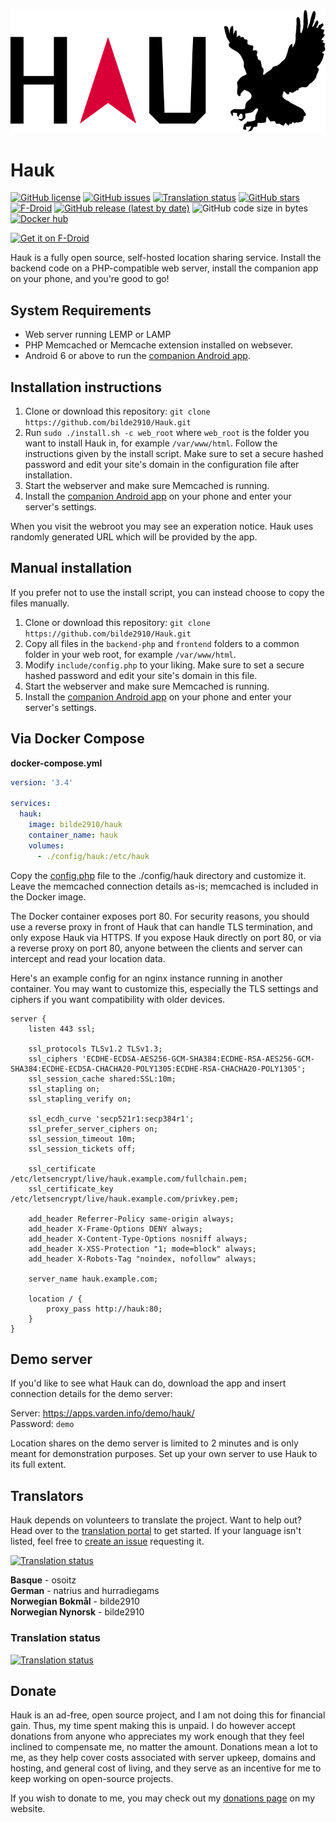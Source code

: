 ![Hauk](./frontend/assets/logo.svg "Hauk")

# Hauk

[![GitHub license](https://img.shields.io/github/license/bilde2910/Hauk)](https://github.com/bilde2910/Hauk/blob/master/LICENSE)
[![GitHub issues](https://img.shields.io/github/issues/bilde2910/Hauk)](https://github.com/bilde2910/Hauk/issues)
[![Translation status](https://traduki.varden.info/widgets/hauk/-/svg-badge.svg)](https://traduki.varden.info/engage/hauk/)
[![GitHub stars](https://img.shields.io/github/stars/bilde2910/Hauk)](https://github.com/bilde2910/Hauk/stargazers)
[![F-Droid](https://img.shields.io/f-droid/v/info.varden.hauk)](https://f-droid.org/packages/info.varden.hauk/)
[![GitHub release (latest by date)](https://img.shields.io/github/v/release/bilde2910/Hauk)](https://github.com/bilde2910/Hauk/releases)
![GitHub code size in bytes](https://img.shields.io/github/languages/code-size/bilde2910/Hauk)
[![Docker hub](https://img.shields.io/docker/pulls/bilde2910/hauk.svg)](https://hub.docker.com/r/bilde2910/hauk)

[<img src="https://fdroid.gitlab.io/artwork/badge/get-it-on.png"
    alt="Get it on F-Droid"
    height="80">](https://f-droid.org/packages/info.varden.hauk)

Hauk is a fully open source, self-hosted location sharing service. Install the
backend code on a PHP-compatible web server, install the companion app on your
phone, and you're good to go!

## System Requirements

- Web server running LEMP or LAMP
- PHP Memcached or Memcache extension installed on websever.
- Android 6 or above to run the [companion Android app](https://f-droid.org/packages/info.varden.hauk/).

## Installation instructions

1. Clone or download this repository:  `git clone https://github.com/bilde2910/Hauk.git`
2. Run `sudo ./install.sh -c web_root` where `web_root` is the folder you want
   to install Hauk in, for example `/var/www/html`. Follow the instructions
   given by the install script. Make sure to set a secure hashed password and
   edit your site's domain in the configuration file after installation.
3. Start the webserver and make sure Memcached is running.
4. Install the [companion Android app](https://f-droid.org/packages/info.varden.hauk/)
   on your phone and enter your server's settings.

When you visit the webroot you may see an experation notice. Hauk uses randomly
generated URL which will be provided by the app.

## Manual installation

If you prefer not to use the install script, you can instead choose to copy the
files manually.

1. Clone or download this repository: `git clone https://github.com/bilde2910/Hauk.git`
2. Copy all files in the `backend-php` and `frontend` folders to a common folder
   in your web root, for example `/var/www/html`.
3. Modify `include/config.php` to your liking. Make sure to set a secure hashed
   password and edit your site's domain in this file.
4. Start the webserver and make sure Memcached is running.
5. Install the [companion Android app](https://f-droid.org/packages/info.varden.hauk/)
   on your phone and enter your server's settings.

## Via Docker Compose

**docker-compose.yml**

```yaml
version: '3.4'

services:
  hauk:
    image: bilde2910/hauk
    container_name: hauk
    volumes:
      - ./config/hauk:/etc/hauk
```

Copy the [config.php](https://github.com/bilde2910/Hauk/blob/master/backend-php/include/config.php) file to the ./config/hauk directory and customize it. Leave the memcached connection details as-is; memcached is included in the Docker image.

The Docker container exposes port 80. For security reasons, you should use a reverse proxy in front of Hauk that can handle TLS termination, and only expose Hauk via HTTPS. If you expose Hauk directly on port 80, or via a reverse proxy on port 80, anyone between the clients and server can intercept and read your location data.

Here's an example config for an nginx instance running in another container. You may want to customize this, especially the TLS settings and ciphers if you want compatibility with older devices.

```nginx
server {
    listen 443 ssl;

    ssl_protocols TLSv1.2 TLSv1.3;
    ssl_ciphers 'ECDHE-ECDSA-AES256-GCM-SHA384:ECDHE-RSA-AES256-GCM-SHA384:ECDHE-ECDSA-CHACHA20-POLY1305:ECDHE-RSA-CHACHA20-POLY1305';
    ssl_session_cache shared:SSL:10m;
    ssl_stapling on;
    ssl_stapling_verify on;

    ssl_ecdh_curve 'secp521r1:secp384r1';
    ssl_prefer_server_ciphers on;
    ssl_session_timeout 10m;
    ssl_session_tickets off;

    ssl_certificate /etc/letsencrypt/live/hauk.example.com/fullchain.pem;
    ssl_certificate_key /etc/letsencrypt/live/hauk.example.com/privkey.pem;

    add_header Referrer-Policy same-origin always;
    add_header X-Frame-Options DENY always;
    add_header X-Content-Type-Options nosniff always;
    add_header X-XSS-Protection "1; mode=block" always;
    add_header X-Robots-Tag "noindex, nofollow" always;

    server_name hauk.example.com;

    location / {
        proxy_pass http://hauk:80;
    }
}
```

## Demo server

If you'd like to see what Hauk can do, download the app and insert connection details for the demo server:

Server: https://apps.varden.info/demo/hauk/  
Password: `demo`

Location shares on the demo server is limited to 2 minutes and is only meant for demonstration purposes. Set up your own server to use Hauk to its full extent.

## Translators

Hauk depends on volunteers to translate the project. Want to help out? Head over to the [translation portal](https://traduki.varden.info/engage/hauk/) to get started. If your language isn't listed, feel free to [create an issue](https://github.com/bilde2910/Hauk/issues/new) requesting it.

[![Translation status](https://traduki.varden.info/widgets/hauk/-/287x66-white.png)](https://traduki.varden.info/engage/hauk/)

**Basque** - osoitz  
**German** - natrius and hurradiegams  
**Norwegian Bokmål** - bilde2910  
**Norwegian Nynorsk** - bilde2910

### Translation status

[![Translation status](https://traduki.varden.info/widgets/hauk/-/multi-red.svg)](https://traduki.varden.info/engage/hauk/)

## Donate

Hauk is an ad-free, open source project, and I am not doing this for financial gain. Thus, my time spent making this is unpaid. I do however accept donations from anyone who appreciates my work enough that they feel inclined to compensate me, no matter the amount. Donations mean a lot to me, as they help cover costs associated with server upkeep, domains and hosting, and general cost of living, and they serve as an incentive for me to keep working on open-source projects.

If you wish to donate to me, you may check out my [donations page](https://varden.info/donate.php) on my website.

